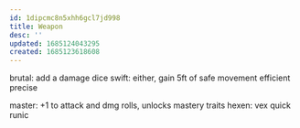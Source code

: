 ```yaml
---
id: 1dipcmc8n5xhh6gcl7jd998
title: Weapon
desc: ''
updated: 1685124043295
created: 1685123618608
---
```

brutal: add a damage dice
swift: either, gain 5ft of safe movement
efficient
precise

master: +1 to attack and dmg rolls, unlocks mastery traits
  hexen:
  vex
  quick
  runic
